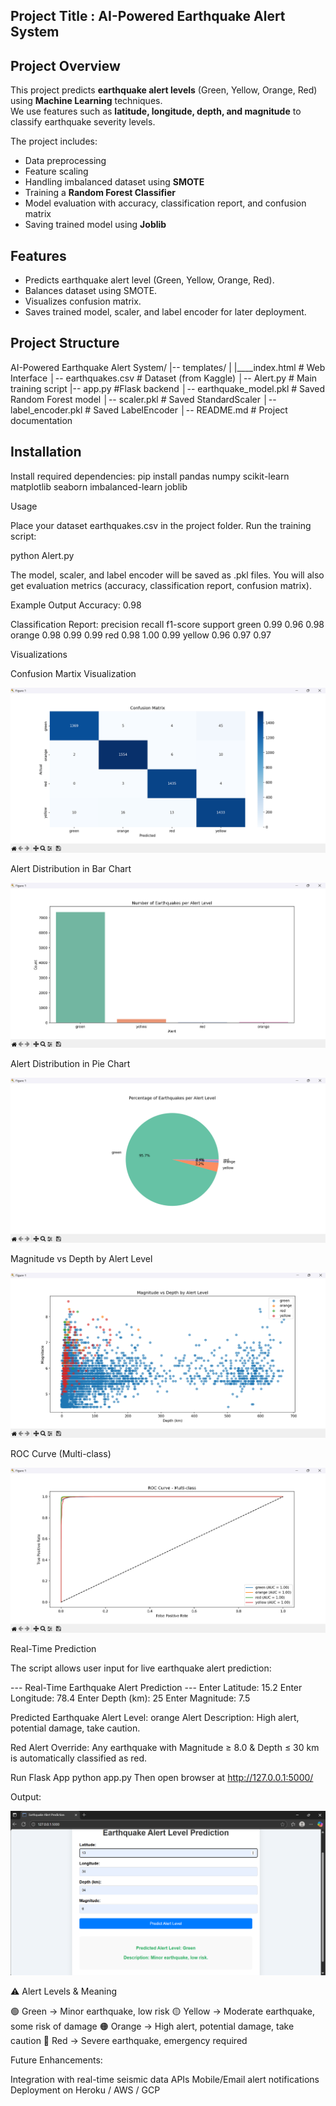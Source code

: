 ## Project Title : AI-Powered Earthquake Alert System

##  Project Overview
This project predicts **earthquake alert levels** (Green, Yellow, Orange, Red) using **Machine Learning** techniques.  
We use features such as **latitude, longitude, depth, and magnitude** to classify earthquake severity levels.  

The project includes:
- Data preprocessing  
- Feature scaling  
- Handling imbalanced dataset using **SMOTE**  
- Training a **Random Forest Classifier**  
- Model evaluation with accuracy, classification report, and confusion matrix  
- Saving trained model using **Joblib**  


##  Features
- Predicts earthquake alert level (Green, Yellow, Orange, Red).  
- Balances dataset using SMOTE.  
- Visualizes confusion matrix.  
- Saves trained model, scaler, and label encoder for later deployment.  


##  Project Structure
AI-Powered Earthquake Alert System/
|-- templates/
|     |____index.html   # Web Interface
│-- earthquakes.csv # Dataset (from Kaggle)
│-- Alert.py # Main training script
|-- app.py   #Flask backend
│-- earthquake_model.pkl # Saved Random Forest model
│-- scaler.pkl # Saved StandardScaler
│-- label_encoder.pkl # Saved LabelEncoder
│-- README.md # Project documentation


##  Installation
Install required dependencies:
pip install pandas numpy scikit-learn matplotlib seaborn imbalanced-learn joblib

Usage

Place your dataset earthquakes.csv in the project folder.
Run the training script:

python Alert.py

The model, scaler, and label encoder will be saved as .pkl files.
You will also get evaluation metrics (accuracy, classification report, confusion matrix).

Example Output
Accuracy: 0.98

Classification Report:
              precision    recall  f1-score   support
       green       0.99      0.96      0.98
      orange       0.98      0.99      0.99
         red       0.98      1.00      0.99
      yellow      0.96      0.97      0.97

Visualizations 

Confusion Martix Visualization

![alt text](<Screenshot 2025-08-28 184839.png>)

Alert Distribution in Bar Chart

![alt text](<Screenshot 2025-09-06 092951.png>)

Alert Distribution in Pie Chart

![alt text](<Screenshot 2025-09-06 093016.png>)

Magnitude vs Depth by Alert Level

![alt text](<Screenshot 2025-09-06 093042.png>)

ROC Curve (Multi-class)

![alt text](<Screenshot 2025-09-06 093105.png>)

Real-Time Prediction

The script allows user input for live earthquake alert prediction:

--- Real-Time Earthquake Alert Prediction ---
Enter Latitude: 15.2
Enter Longitude: 78.4
Enter Depth (km): 25
Enter Magnitude: 7.5

Predicted Earthquake Alert Level: orange
Alert Description: High alert, potential damage, take caution.

Red Alert Override: Any earthquake with Magnitude ≥ 8.0 & Depth ≤ 30 km is automatically classified as red.

Run Flask App
python app.py
Then open browser at  http://127.0.0.1:5000/

Output:

![alt text](<Screenshot 2025-09-09 235042.png>)

⚠️ Alert Levels & Meaning

🟢 Green → Minor earthquake, low risk
🟡 Yellow → Moderate earthquake, some risk of damage
🟠 Orange → High alert, potential damage, take caution
🔴 Red → Severe earthquake, emergency required

Future Enhancements:

 Integration with real-time seismic data APIs
 Mobile/Email alert notifications
 Deployment on Heroku / AWS / GCP
 